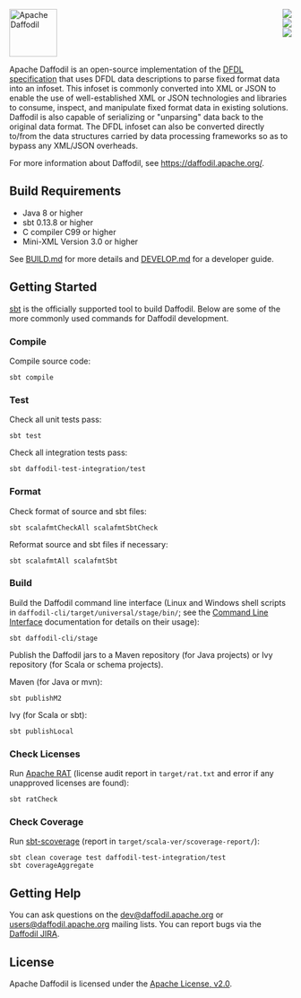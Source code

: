 <!--
  Licensed to the Apache Software Foundation (ASF) under one or more
  contributor license agreements.  See the NOTICE file distributed with
  this work for additional information regarding copyright ownership.
  The ASF licenses this file to You under the Apache License, Version 2.0
  (the "License"); you may not use this file except in compliance with
  the License.  You may obtain a copy of the License at

      http://www.apache.org/licenses/LICENSE-2.0

  Unless required by applicable law or agreed to in writing, software
  distributed under the License is distributed on an "AS IS" BASIS,
  WITHOUT WARRANTIES OR CONDITIONS OF ANY KIND, either express or implied.
  See the License for the specific language governing permissions and
  limitations under the License.
-->

<!-- markdownlint-disable first-line-heading -->
<!-- markdownlint-disable line-length -->
<!-- markdownlint-disable no-inline-html -->
[<img src="https://daffodil.apache.org/assets/themes/apache/img/apache-daffodil-logo.svg" height="85" align="left" alt="Apache Daffodil"/>][Website]
[<img src="https://img.shields.io/github/actions/workflow/status/apache/daffodil/main.yml?branch=main" align="right"/>][GitHub Actions]
<br clear="right" />
[<img src="https://img.shields.io/codecov/c/github/apache/daffodil/main.svg" align="right"/>][CodeCov]
<br clear="right" />
[<img src="https://img.shields.io/maven-central/v/org.apache.daffodil/daffodil-core_2.12.svg?color=brightgreen&label=version" align="right"/>][Releases]
<br clear="both" />

Apache Daffodil is an open-source implementation of the [DFDL
specification] that uses DFDL data descriptions to parse fixed format
data into an infoset.  This infoset is commonly converted into XML or
JSON to enable the use of well-established XML or JSON technologies
and libraries to consume, inspect, and manipulate fixed format data in
existing solutions.  Daffodil is also capable of serializing or
"unparsing" data back to the original data format.  The DFDL infoset
can also be converted directly to/from the data structures carried by
data processing frameworks so as to bypass any XML/JSON overheads.

For more information about Daffodil, see <https://daffodil.apache.org/>.

## Build Requirements

* Java 8 or higher
* sbt 0.13.8 or higher
* C compiler C99 or higher
* Mini-XML Version 3.0 or higher

See [BUILD.md](BUILD.md) for more details and [DEVELOP.md](DEVELOP.md)
for a developer guide.

## Getting Started

[sbt] is the officially supported tool to build Daffodil.  Below are
some of the more commonly used commands for Daffodil development.

### Compile

Compile source code:

    sbt compile

### Test

Check all unit tests pass:

    sbt test

Check all integration tests pass:

    sbt daffodil-test-integration/test

### Format

Check format of source and sbt files:

    sbt scalafmtCheckAll scalafmtSbtCheck

Reformat source and sbt files if necessary:

    sbt scalafmtAll scalafmtSbt

### Build

Build the Daffodil command line interface (Linux and Windows shell
scripts in `daffodil-cli/target/universal/stage/bin/`; see the
[Command Line Interface] documentation for details on their usage):

    sbt daffodil-cli/stage

Publish the Daffodil jars to a Maven repository (for Java projects) or
Ivy repository (for Scala or schema projects).

Maven (for Java or mvn):

    sbt publishM2

Ivy (for Scala or sbt):

    sbt publishLocal

### Check Licenses

Run [Apache RAT] (license audit report in `target/rat.txt` and error
if any unapproved licenses are found):

    sbt ratCheck

### Check Coverage

Run [sbt-scoverage] (report in `target/scala-ver/scoverage-report/`):

    sbt clean coverage test daffodil-test-integration/test
    sbt coverageAggregate

## Getting Help

You can ask questions on the dev@daffodil.apache.org or
users@daffodil.apache.org mailing lists.  You can report bugs via the
[Daffodil JIRA].

## License

Apache Daffodil is licensed under the [Apache License, v2.0].

[Apache License, v2.0]: https://www.apache.org/licenses/LICENSE-2.0
[Apache RAT]: https://creadur.apache.org/rat/
[CodeCov]: https://app.codecov.io/gh/apache/daffodil
[Command Line Interface]: https://daffodil.apache.org/cli/
[DFDL specification]: https://daffodil.apache.org/docs/dfdl/
[Daffodil JIRA]: https://issues.apache.org/jira/projects/DAFFODIL/
[Github Actions]: https://github.com/apache/daffodil/actions?query=branch%3Amain+
[Releases]: http://daffodil.apache.org/releases/
[Website]: https://daffodil.apache.org/
[sbt-scoverage]: https://github.com/scoverage/sbt-scoverage/
[sbt]: https://www.scala-sbt.org/
